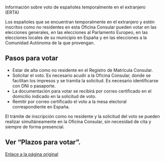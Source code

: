  Información sobre voto de españoles temporalmente en el extranjero (ERTA)

  Los españoles que se encuentran temporalmente en el extranjero y estén inscritos como no residentes en esta Oficina Consular pueden votar en las elecciones generales, en las elecciones al Parlamento Europeo, en las elecciones locales de su municipio en España y en las elecciones a la Comunidad Autónoma de la que provengan.

 Pasos para votar
----------------

 * Estar de alta como no residente en el Registro de Matrícula Consular.
* Solicitar el voto. Es necesario acudir a la Oficina Consular, donde se facilitan los impresos y se tramita la solicitud. Es necesario identificarse con DNI o pasaporte.
* La documentación para votar se recibirá por correo certificado en el domicilio indicado en la solicitud de voto.
* Remitir por correo certificado el voto a la mesa electoral correspondiente en España.

 El trámite de inscripción como no residente y la solicitud del voto se pueden realizar simultáneamente en la Oficina Consular, sin necesidad de cita y siempre de forma presencial.

 Ver “Plazos para votar”.
------------------------

  [Enlace a la página original](https://www.exteriores.gob.es/Consulados/amsterdam/es/ServiciosConsulares/Paginas/index.aspx?scco=Pa%C3%ADses+Bajos&scd=9&scca=Votar%20en%20Espa%C3%B1a&scs=Informaci%C3%B3n%20sobre%20voto%20de%20espa%C3%B1oles%20temporalmente%20en%20el%20extranjero%20%28ERTA%29)